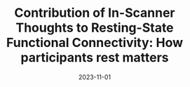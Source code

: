 ---
title: "Contribution of In-Scanner Thoughts to Resting-State Functional Connectivity: How participants rest matters"
project_id: bold_connectivity_dynamics
date: 2023-11-01
conference_id: "SFN_2023"
presenters:
   - javier_gonzalez-castillo
   - megan_spurney
   - daniel_handwerker
   - peter_bandettini
summary: "<p>Resting-state fMRI (rs-fMRI) scans are often used to identify aberrant patterns of functional connectivity (<em>FC</em>) in clinical populations and to reveal the neural correlates of specific phenotypes. To minimize interpretational uncertainty, researchers control for age, gender, co-morbidities, and motion. Yet, rarely considered is the role of systematic differences of in-scanner experience (i.e., what subjects are thinking during the scan). To evaluate this prospect, we used 471 publicly available rs-fMRI scans (MPI Mind-Brain-Body dataset) annotated with self-reports about the content and form of in-scanner thoughts, and perceived levels of wakefulness. Based on these self-reports, we subdivided our sample into groups with different in-scanner experience controlling for age, gender, and wakefulness. Group <em>G1</em> is characterized by reporting thoughts in the form of images, of positive valence and about other people. Group <em>G2</em> includes scans with thoughts focused primarily on the environment and of negative valence. For all scans, we estimated <em>FC</em> using the 400 <em>ROI</em> <em>Schaefer</em> Atlas augmented with 8 subcortical <em>ROIs</em>. Significant differences in <em>FC</em>across groups were estimated using Network Based Statistics. We found stronger <em>FC</em> between the <em>DMN</em> and somatosensory and attentional networks for the contrast <em>G1 &gt; G2</em>. In addition, we observed significantly stronger <em>FC</em>between sensory regions and attentional regions for the contrast <em>G2 &gt; G1</em>. These results show that internally vs. externally-oriented thought engagement modulates <em>FC</em> between attentional regions and the rest of the brain. Next, we asked if we could predict aspects of in-scanner experience using <em>FC</em>. Prediction targets included: wakefulness, individual descriptors of thought form (images, words, intrusive, vague) and content (surroundings, other people, oneself, future/past events, positive/negative valence). Using connectome-predictive modeling, we were able to significantly predict wakefulness, reported levels of visual imagery, and focus on surroundings and past events. Inspection of <em>FC</em> models contributing to each prediction agree with our current understanding of how these state-level aspects of cognition manifest in the brain. Together, these results highlight the key role of in-scanner experience in shaping rs-fMRI <em>FC</em> and motivate the practice of annotating rs-fMRI scans with first-person descriptions of in-scanner experience. Future work should elucidate if accounting for these state-level effects help characterize sources of inter- and intra-subject variability that hinder our ability to interpret <em>FC</em> differences and develop rs-fMRI biomarkers of disease.</p>"
file: /assets/presentations/
filename: 
layout: presentation
---